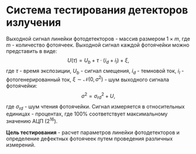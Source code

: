 # Система тестирования детекторов излучения
Выходной сигнал линейки фотодетекторов - массив размером $1 \times m$, где $m$ - количество фотоячеек. Выходной сигнал каждой фотоячейки можно представить в виде: $$U(\tau) = U_{b} + \tau \cdot (i_{d} + i_{l}) + \xi,$$ где $\tau$ - время экспозиции, $U_{b}$ - сигнал смещения, $i_{d}$ - темновой ток, $i_{l}$ - фотогенерированный ток, $\xi \sim \mathcal{N}(0, \sigma^2)$ - шум выходного сигнала фотоячейки: $$\sigma^2 = \sigma_{rd}^2 + U,$$где $\sigma_{rd}$ - шум чтения фотоячейки. Сигнал измеряется в относительных единицах - процентах, где $100\%$ соответствует максимальному значению АЦП ($2^{16}$).

**Цель тестирования** - расчет параметров линейки фотодетекторов и определение дефектных фотоячеек путем проведения различных измерений.
